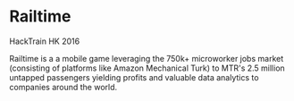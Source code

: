 # Railtime
HackTrain HK 2016

Railtime is a a mobile game leveraging the 750k+ microworker jobs market (consisting of platforms like Amazon Mechanical Turk) to MTR's 2.5 million untapped passengers yielding profits and valuable data analytics to companies around the world.
